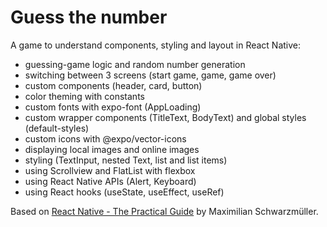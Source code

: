 # Guess the number

A game to understand components, styling and layout in React Native:
- guessing-game logic and random number generation
- switching between 3 screens (start game, game, game over)
- custom components (header, card, button)
- color theming with constants
- custom fonts with expo-font (AppLoading)
- custom wrapper components (TitleText, BodyText) and global styles (default-styles)
- custom icons with @expo/vector-icons
- displaying local images and online images
- styling (TextInput, nested Text, list and list items)
- using Scrollview and FlatList with flexbox
- using React Native APIs (Alert, Keyboard)
- using React hooks (useState, useEffect, useRef)

Based on [React Native - The Practical Guide](https://www.udemy.com/react-native-the-practical-guide/) by Maximilian Schwarzmüller.